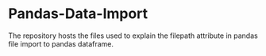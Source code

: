 # Pandas-Data-Import
The repository hosts the files used to explain the filepath attribute in pandas file import to pandas dataframe.
